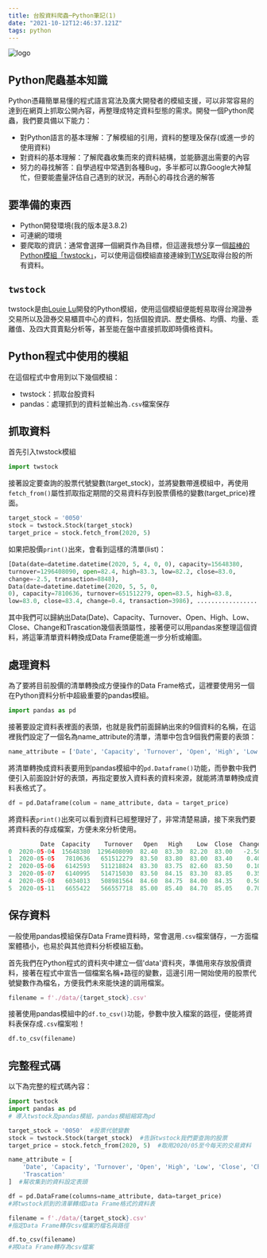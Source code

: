 ```yaml
---
title: 台股資料爬蟲─Python筆記(1)
date: "2021-10-12T12:46:37.121Z"
tags: python
---
```


![logo](https://i.imgur.com/buOtYgR.png)

## Python爬蟲基本知識

Python憑藉簡單易懂的程式語言寫法及廣大開發者的模組支援，可以非常容易的達到在網頁上抓取公開內容，再整理成特定資料型態的需求。開發一個Python爬蟲，我們要具備以下能力：

- 對Python語言的基本理解：了解模組的引用，資料的整理及保存(或進一步的使用資料)
- 對資料的基本理解：了解爬蟲收集而來的資料結構，並能篩選出需要的內容
- 努力的尋找解答：自學過程中常遇到各種Bug，多半都可以靠Google大神幫忙，但要能盡量評估自己遇到的狀況，再耐心的尋找合適的解答

## 要準備的東西

- Python開發環境(我的版本是3.8.2)
- 可連網的環境
- 要爬取的資訊：通常會選擇一個網頁作為目標，但這邊我想分享一個[超棒的Python模組「twstock」](https://github.com/mlouielu/twstock)，可以使用這個模組直接連線到[TWSE](http://www.twse.com.tw/)取得台股的所有資料。

## `twstock`

twstock是由[Louie Lu](https://github.com/mlouielu)開發的Python模組，使用這個模組便能輕易取得台灣證券交易所以及證券交易櫃買中心的資料，包括個股資訊、歷史價格、均價、均量、乖離值、及四大買賣點分析等，甚至能在盤中直接抓取即時價格資料。

## Python程式中使用的模組

在這個程式中會用到以下幾個模組：

- twstock：抓取台股資料
- pandas：處理抓到的資料並輸出為`.csv`檔案保存

## 抓取資料

首先引入twstock模組

```python
import twstock
```

接著設定要查詢的股票代號變數(target_stock)，並將變數帶進模組中，再使用`fetch_from()`屬性抓取指定期間的交易資料存到股票價格的變數(target_price)裡面。

```python
target_stock = '0050'
stock = twstock.Stock(target_stock)
target_price = stock.fetch_from(2020, 5)
```

如果把股價`print()`出來，會看到這樣的清單(list)：

```python
[Data(date=datetime.datetime(2020, 5, 4, 0, 0), capacity=15648380, 
turnover=1296408090, open=82.4, high=83.3, low=82.2, close=83.0, 
change=-2.5, transaction=8848), 
Data(date=datetime.datetime(2020, 5, 5, 0,
0), capacity=7810636, turnover=651512279, open=83.5, high=83.8,
low=83.0, close=83.4, change=0.4, transaction=3986), .................
```

其中我們可以歸納出Data(Date)、Capacity、Turnover、Open、High、Low、Close、Change和Trascation幾個表頭屬性，接著便可以用pandas來整理這個資料，將這筆清單資料轉換成Data Frame便能進一步分析或繪圖。

## 處理資料

為了要將目前股價的清單轉換成方便操作的Data Frame格式，這裡要使用另一個在Python資料分析中超級重要的pandas模組。

```python
import pandas as pd
```

接著要設定資料表裡面的表頭，也就是我們前面歸納出來的9個資料的名稱，在這裡我們設定了一個名為name_attribute的清單，清單中包含9個我們需要的表頭：

```python
name_attribute = ['Date', 'Capacity', 'Turnover', 'Open', 'High', 'Low', 'Close', 'Change', 'Trascation']
```

將清單轉換成資料表要用到pandas模組中的`pd.Dataframe()`功能，而參數中我們便引入前面設計好的表頭，再指定要放入資料表的資料來源，就能將清單轉換成資料表格式了。

```python
df = pd.Dataframe(colum = name_attribute, data = target_price)
```

將資料表`print()`出來可以看到資料已經整理好了，非常清楚易讀，接下來我們要將資料表的存成檔案，方便未來分析使用。

```python
         Date  Capacity    Turnover   Open   High    Low  Close  Change  Trascation
0  2020-05-04  15648380  1296408090  82.40  83.30  82.20  83.00   -2.50        8848
1  2020-05-05   7810636   651512279  83.50  83.80  83.00  83.40    0.40        3986
2  2020-05-06   6142593   511218824  83.30  83.75  82.60  83.50    0.10        3610
3  2020-05-07   6140995   514715030  83.50  84.15  83.30  83.85    0.35        3429
4  2020-05-08   6034013   508981564  84.60  84.75  84.00  84.35    0.50        3530
5  2020-05-11   6655422   566557718  85.00  85.40  84.70  85.05    0.70        4065
```

## 保存資料

一般使用pandas模組保存Data Frame資料時，常會選用`.csv`檔案儲存，一方面檔案體積小，也易於與其他資料分析模組互動。

首先我們在Python程式的資料夾中建立一個'data'資料夾，準備用來存放股價資料，接著在程式中宣告一個檔案名稱+路徑的變數，這邊引用一開始使用的股票代號變數作為檔名，方便我們未來能快速的調用檔案。

```python
filename = f'./data/{target_stock}.csv'
```

接著使用pandas模組中的`df.to_csv()`功能，參數中放入檔案的路徑，便能將資料表保存成`.csv`檔案啦！

```python
df.to_csv(filename)
```

## 完整程式碼

以下為完整的程式碼內容：

```python
import twstock
import pandas as pd
# 導入twstock及pandas模組，pandas模組縮寫為pd

target_stock = '0050'  #股票代號變數
stock = twstock.Stock(target_stock)  #告訴twstock我們要查詢的股票
target_price = stock.fetch_from(2020, 5)  #取用2020/05至今每天的交易資料

name_attribute = [
    'Date', 'Capacity', 'Turnover', 'Open', 'High', 'Low', 'Close', 'Change',
    'Trascation'
]  #幫收集到的資料設定表頭

df = pd.DataFrame(columns=name_attribute, data=target_price)
#將twstock抓到的清單轉成Data Frame格式的資料表

filename = f'./data/{target_stock}.csv'
#指定Data Frame轉存csv檔案的檔名與路徑

df.to_csv(filename)
#將Data Frame轉存為csv檔案
```
